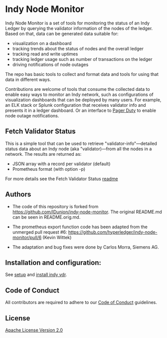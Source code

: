 # Indy Node Monitor

Indy Node Monitor is a set of tools for monitoring the status of an Indy Ledger by querying the validator information of the nodes of the ledger. Based on that, data can be generated data suitable for:

* visualization on a dashboard
* tracking trends about the status of nodes and the overall ledger
* tracking read and write uptimes
* tracking ledger usage such as number of transactions on the ledger
* driving notifications of node outages

The repo has basic tools to collect and format data and tools for using that data in different ways.

Contributions are welcome of tools that consume the collected data to enable easy ways to monitor an Indy network, such as configurations of visualization dashboards that can be deployed by many users. For example, an ELK stack or Splunk configuration that receives validator info and presents it in a ledger dashboard. Or an interface to [Pager Duty](https://www.pagerduty.com/) to enable node outage notifications.

## Fetch Validator Status

This is a simple tool that can be used to retrieve "validator-info"&mdash;detailed status data about an Indy node (aka "validator)&mdash;from all the nodes in a network. The results are returned as: 
- JSON array with a record per validator (default)
- Prometheus format (with option -p)

For more details see the Fetch Validator Status [readme](fetch-validator-status/README.md)

## Authors
- The code of this repository is forked from https://github.com/IDunion/indy-node-monitor.
The original README.md can be seen in README.orig.md.

- The prometheus export function code has been adapted from the unmerged pull request #6:
https://github.com/hyperledger/indy-node-monitor/pull/6 (Kevin Wittek)

- The adaptation and bug fixes were done by Carlos Morra, Siemens AG.

## Installation and configuration: 
See [setup](setup_IDUnion_node_monitoring.md) and [install indy vdr](install_indy-vdr.md).

## Code of Conduct

All contributors are required to adhere to our [Code of Conduct](CODE_OF_CONDUCT.md) guidelines.

## License

[Apache License Version 2.0](LICENSE)
